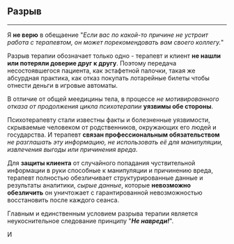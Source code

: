 ## Разрыв
---



Я **не верю** в обещаение "_Если вас по какой-то причине не устроит работа с терапевтом, он может порекомендовать вам своего коллегу._"

Разрыв терапии обозначает только одно - терапевт и клиент **не нашли или потеряли доверие друг к другу**. Поэтому передача несостоявшегося пациента, как эстафетной палочки, такая же абсурдная практика, как отказ покупать лотарейные билеты чтобы отнести деньги в игровые автоматы.

В отличие от общей меедицины тела, в процессе _не мотивированного отказа от продолжения цикла психотерапии_ **уязвимы обе стороны**.

Психотерапевту стали известны факты и болезненные уязвимости, скрываемые человеком от родственников, окружающих его людей и государства. И терапевт **связан профессиональным обязательством** _не разглашать эту информацию, не использовать её для манипуляции, извлечения выгоды или причинения вреда_.

Для **защиты клиента** от случайного попадания чуствительной информации в руки способные к манипуляции и причинению вреда, терапевт полностью обезличивает структурированные данные и результаты аналитики, _сырые данные_, которые **невозможно обезличить** он уничтожает с гарантированной невозможностью восстановить после каждого сеанса. 

Главным и единственным условием разрыва терапии является неукоснительное следование принципу "_**Не навреди!**_". 

И